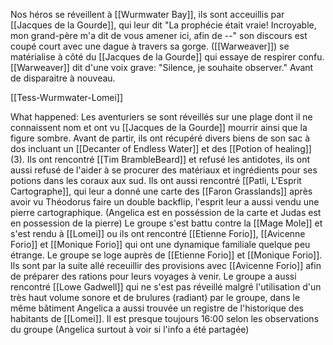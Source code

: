 Nos héros se réveillent à [[Wurmwater Bay]], ils sont acceuillis par [[Jacques de la Gourde]], qui leur dit "La prophécie était vraie! Incroyable, mon grand-père m'a dit de vous amener ici, afin de --" son discours est coupé court avec une dague à travers sa gorge. ([[Warweaver]]) se matérialise à côté du [[Jacques de la Gourde]] qui essaye de respirer confu. [[Warweaver]] dit d'une voix grave: "Silence, je souhaite observer." Avant de disparaitre à nouveau.

[[Tess-Wurmwater-Lomei]]

What happened: 
	Les aventuriers se sont réveillés sur une plage dont il ne connaissent nom et ont vu [[Jacques de la Gourde]] mourrir ainsi que la figure sombre. Avant de partir, ils ont récupéré divers biens de son sac à dos incluant un [[Decanter of Endless Water]] et des [[Potion of healing]] (3).
	Ils ont rencontré [[Tim BrambleBeard]] et refusé les antidotes, ils ont aussi refusé de l'aider à se procurer des matériaux et ingrédients pour ses potions dans les coraux aux sud.
	Ils ont aussi rencontré [[Patli, L'Esprit Cartographe]], qui leur a donné une carte des [[Faron Grasslands]] après avoir vu Théodorus faire un double backflip, l'esprit leur a aussi vendu une pierre cartographique. (Angelica est en posséssion de la carte et Judas est en possession de la pierre)
	Le groupe s'est battu contre la [[Mage Mole]] et s'est rendu à [[Lomei]] ou ils ont rencontré [[Etienne Forio]], [[Avicenne Forio]] et [[Monique Forio]] qui ont une dynamique familiale quelque peu étrange. 
	Le groupe se loge auprès de [[Etienne Forio]] et [[Monique Forio]].
	Ils sont par la suite allé receuillir des provisions avec [[Avicenne Forio]] afin de préparer des rations pour leurs voyages à venir. 
	Le groupe a aussi rencontré [[Lowe Gadwell]] qui ne s'est pas réveillé malgré l'utilisation d'un très haut volume sonore et de brulures (radiant) par le groupe, dans le même bâtiment Angelica a aussi trouvée un registre de l'historique des habitants de [[Lomei]].
	Il est presque toujours 16:00 selon les observations du groupe (Angelica surtout à voir si  l'info a été partagée)
	